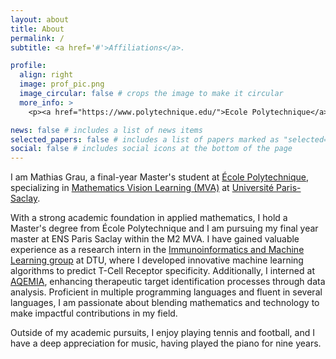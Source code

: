 ```yaml
---
layout: about
title: About
permalink: /
subtitle: <a href='#'>Affiliations</a>.

profile:
  align: right
  image: prof_pic.png
  image_circular: false # crops the image to make it circular
  more_info: >
    <p><a href="https://www.polytechnique.edu/">Ecole Polytechnique</a> / <a href="https://www.master-mva.com/">MVA</a></p>

news: false # includes a list of news items
selected_papers: false # includes a list of papers marked as "selected={true}"
social: false # includes social icons at the bottom of the page
---
```


I am Mathias Grau, a final-year Master's student at [École Polytechnique](https://www.polytechnique.edu/), specializing in [Mathematics Vision Learning (MVA)](https://www.master-mva.com/) at [Université Paris-Saclay](https://www.universite-paris-saclay.fr/). 

With a strong academic foundation in applied mathematics, I hold a Master's degree from École Polytechnique and I am pursuing my final year master at ENS Paris Saclay within the M2 MVA. I have gained valuable experience as a research intern in the [Immunoinformatics and Machine Learning group](https://orbit.dtu.dk/en/organisations/immunoinformatics-and-machine-learning) at DTU, where I developed innovative machine learning algorithms to predict T-Cell Receptor specificity. Additionally, I interned at [AQEMIA](https://www.aqemia.com/), enhancing therapeutic target identification processes through data analysis. Proficient in multiple programming languages and fluent in several languages, I am passionate about blending mathematics and technology to make impactful contributions in my field.

Outside of my academic pursuits, I enjoy playing tennis and football, and I have a deep appreciation for music, having played the piano for nine years.